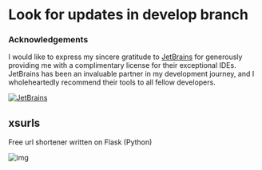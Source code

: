 # Look for updates in develop branch

### Acknowledgements

I would like to express my sincere gratitude to [JetBrains](https://www.jetbrains.com/) for generously providing me with a complimentary license for their exceptional IDEs. JetBrains has been an invaluable partner in my development journey, and I wholeheartedly recommend their tools to all fellow developers.

[![JetBrains](https://www.amrutsoftware.com/wp-content/uploads/2021/07/logo_JetBrains_v3.svg)](https://www.jetbrains.com/)


## xsurls
Free url shortener written on Flask (Python)

![img](https://user-images.githubusercontent.com/93985070/215116083-debd0d02-59e0-4fb2-8f13-022fb6eb0c71.png)


